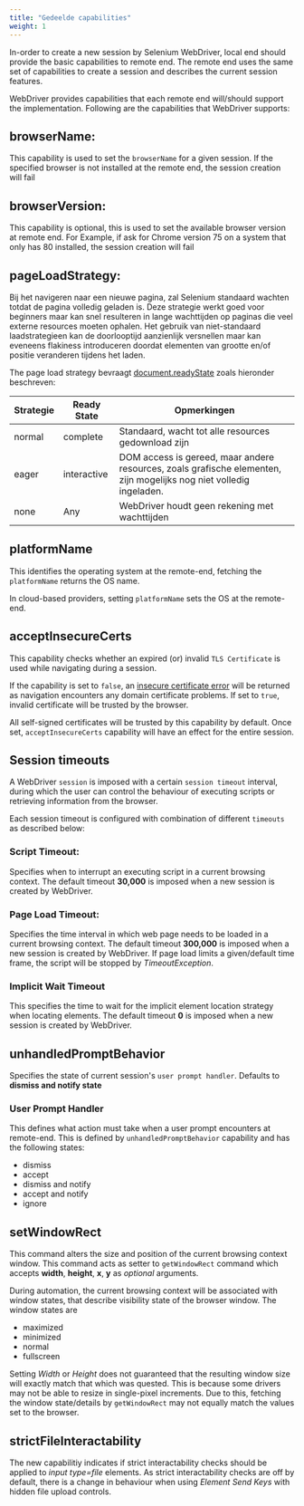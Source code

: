 ```yaml
---
title: "Gedeelde capabilities"
weight: 1
---
```


In-order to create a new session by Selenium WebDriver, 
local end should provide the basic capabilities to remote end. 
The remote end uses the same set of capabilities to 
create a session and describes the current session features. 

WebDriver provides capabilities that each remote 
end will/should support the implementation. 
Following are the capabilities that WebDriver supports:

## browserName:

This capability is used to set the `browserName` for a given session. 
If the specified browser is not installed at the 
remote end, the session creation will fail

## browserVersion: 

This capability is optional, this is used to 
set the available browser version at remote end. 
For Example, if ask for Chrome version 75 on a system that 
only has 80 installed, the session creation will fail

## pageLoadStrategy:

Bij het navigeren naar een nieuwe pagina, zal Selenium standaard wachten totdat de pagina volledig geladen is. Deze strategie werkt goed voor beginners maar kan snel resulteren in lange wachttijden op paginas die veel externe resources moeten ophalen. Het gebruik van niet-standaard laadstrategieen kan de doorlooptijd aanzienlijk versnellen maar kan eveneens flakiness introduceren doordat elementen van grootte en/of positie veranderen tijdens het laden.

The page load strategy bevraagt
[document.readyState](//developer.mozilla.org/nl/docs/Web/API/Document/readyState)
zoals hieronder beschreven:

| Strategie | Ready State | Opmerkingen |
| -------- | ----------- | ----- |
| normal | complete | Standaard, wacht tot alle resources gedownload zijn |
| eager | interactive | DOM access is gereed, maar andere resources, zoals grafische elementen, zijn mogelijks nog niet volledig ingeladen. |
| none | Any | WebDriver houdt geen rekening met wachttijden |

## platformName

This identifies the operating system at the remote-end, 
fetching the `platformName` returns the OS name. 

In cloud-based providers, 
setting `platformName` sets the OS at the remote-end. 

## acceptInsecureCerts

This capability checks whether an expired (or) 
invalid `TLS Certificate` is used while navigating 
during a session.

If the capability is set to `false`, an 
[insecure certificate error](//developer.mozilla.org/nl/docs/Web/WebDriver/Errors/InsecureCertificate) 
will be returned as navigation encounters any domain 
certificate problems. If set to `true`, invalid certificate will be 
trusted by the browser.

All self-signed certificates will be trusted by this capability by default. 
Once set, `acceptInsecureCerts` capability will have an 
effect for the entire session.

## Session timeouts

A WebDriver `session` is imposed with a certain `session timeout`
interval, during which the user can control the behaviour
of executing scripts or retrieving information from the browser.

Each session timeout is configured with
combination of different `timeouts` as described below:

### Script Timeout:
Specifies when to interrupt an executing script in
a current browsing context. The default timeout **30,000**
is imposed when a new session is created by WebDriver.

### Page Load Timeout:
Specifies the time interval in which web page
needs to be loaded in a current browsing context.
The default timeout **300,000** is imposed when a
new session is created by WebDriver. If page load limits
a given/default time frame, the script will be stopped by
_TimeoutException_.

### Implicit Wait Timeout
This specifies the time to wait for the
implicit element location strategy when
locating elements. The default timeout **0**
is imposed when a new session is created by WebDriver.

## unhandledPromptBehavior

Specifies the state of current session's `user prompt handler`. 
Defaults to **dismiss and notify state**

### User Prompt Handler

This defines what action must take when a 
user prompt encounters at remote-end. This is defined by 
`unhandledPromptBehavior` capability and has the following states:

* dismiss
* accept
* dismiss and notify
* accept and notify
* ignore

## setWindowRect

This command alters the size and position of the current 
browsing context window. This command acts as setter 
to `getWindowRect` command which accepts **width**, **height**,
**x**, **y** as _optional_ arguments.

During automation, the current browsing context will be associated 
with window states, that describe visibility 
state of the browser window. The window states are

* maximized
* minimized
* normal
* fullscreen

Setting _Width_ or _Height_ does not guaranteed that the resulting 
window size will exactly match that which was quested. This is because 
some drivers may not be able to resize in single-pixel increments.
Due to this, fetching the window state/details by `getWindowRect` 
may not equally match the values set to the browser.

## strictFileInteractability

The new capabilitiy indicates if strict interactability checks 
should be applied to _input type=file_ elements. As strict interactability 
checks are off by default, there is a change in behaviour 
when using _Element Send Keys_ with hidden file upload controls.